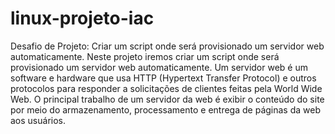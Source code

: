 # linux-projeto-iac
Desafio de Projeto: Criar um script onde será provisionado um servidor web automaticamente.
Neste projeto iremos criar um script onde será provisionado um servidor web automaticamente. Um servidor web é um software e hardware que usa HTTP (Hypertext Transfer Protocol) e outros protocolos para responder a solicitações de clientes feitas pela World Wide Web. O principal trabalho de um servidor da web é exibir o conteúdo do site por meio do armazenamento, processamento e entrega de páginas da web aos usuários.
